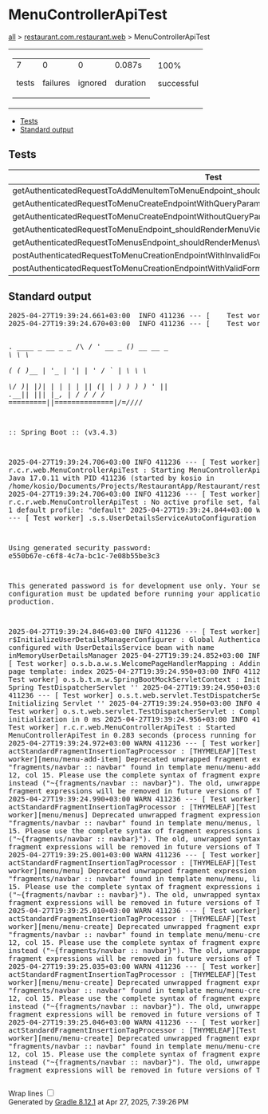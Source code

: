 <!DOCTYPE html>
<html>
<head>
<meta http-equiv="Content-Type" content="text/html; charset=utf-8"/>
<meta http-equiv="x-ua-compatible" content="IE=edge"/>
<title>Test results - MenuControllerApiTest</title>
<link href="../css/base-style.css" rel="stylesheet" type="text/css"/>
<link href="../css/style.css" rel="stylesheet" type="text/css"/>
<script src="../js/report.js" type="text/javascript"></script>
</head>
<body>
<div id="content">
<h1>MenuControllerApiTest</h1>
<div class="breadcrumbs">
<a href="../index.md">all</a> &gt;
<a href="../packages/restaurant.com.restaurant.web.html">restaurant.com.restaurant.web</a> &gt; MenuControllerApiTest</div>
<div id="summary">
<table>
<tr>
<td>
<div class="summaryGroup">
<table>
<tr>
<td>
<div class="infoBox" id="tests">
<div class="counter">7</div>
<p>tests</p>
</div>
</td>
<td>
<div class="infoBox" id="failures">
<div class="counter">0</div>
<p>failures</p>
</div>
</td>
<td>
<div class="infoBox" id="ignored">
<div class="counter">0</div>
<p>ignored</p>
</div>
</td>
<td>
<div class="infoBox" id="duration">
<div class="counter">0.087s</div>
<p>duration</p>
</div>
</td>
</tr>
</table>
</div>
</td>
<td>
<div class="infoBox success" id="successRate">
<div class="percent">100%</div>
<p>successful</p>
</div>
</td>
</tr>
</table>
</div>
<div id="tabs">
<ul class="tabLinks">
<li>
<a href="#tab0">Tests</a>
</li>
<li>
<a href="#tab1">Standard output</a>
</li>
</ul>
<div id="tab0" class="tab">
<h2>Tests</h2>
<table>
<thead>
<tr>
<th>Test</th>
<th>Duration</th>
<th>Result</th>
</tr>
</thead>
<tr>
<td class="success">getAuthenticatedRequestToAddMenuItemToMenuEndpoint_shouldRenderMenuItemAddView()</td>
<td class="success">0.024s</td>
<td class="success">passed</td>
</tr>
<tr>
<td class="success">getAuthenticatedRequestToMenuCreateEndpointWithQueryParameter_shouldRenderMenuCreateView()</td>
<td class="success">0.007s</td>
<td class="success">passed</td>
</tr>
<tr>
<td class="success">getAuthenticatedRequestToMenuCreateEndpointWithoutQueryParameter_shouldRenderMenuCreateView()</td>
<td class="success">0.010s</td>
<td class="success">passed</td>
</tr>
<tr>
<td class="success">getAuthenticatedRequestToMenuEndpoint_shouldRenderMenuView()</td>
<td class="success">0.008s</td>
<td class="success">passed</td>
</tr>
<tr>
<td class="success">getAuthenticatedRequestToMenusEndpoint_shouldRenderMenusView()</td>
<td class="success">0.014s</td>
<td class="success">passed</td>
</tr>
<tr>
<td class="success">postAuthenticatedRequestToMenuCreationEndpointWithInvalidFormData_shouldRenderMenuCreateView()</td>
<td class="success">0.012s</td>
<td class="success">passed</td>
</tr>
<tr>
<td class="success">postAuthenticatedRequestToMenuCreationEndpointWithValidFormData_shouldCreateMenuAndRedirect()</td>
<td class="success">0.012s</td>
<td class="success">passed</td>
</tr>
</table>
</div>
<div id="tab1" class="tab">
<h2>Standard output</h2>
<span class="code">
<pre>2025-04-27T19:39:24.661+03:00  INFO 411236 --- [    Test worker] t.c.s.AnnotationConfigContextLoaderUtils : Could not detect default configuration classes for test class [restaurant.com.restaurant.web.MenuControllerApiTest]: MenuControllerApiTest does not declare any static, non-private, non-final, nested classes annotated with @Configuration.
2025-04-27T19:39:24.670+03:00  INFO 411236 --- [    Test worker] .b.t.c.SpringBootTestContextBootstrapper : Found @SpringBootConfiguration restaurant.com.restaurant.RestaurantApplication for test class restaurant.com.restaurant.web.MenuControllerApiTest

  .   ____          _            __ _ _
 /\\ / ___'_ __ _ _(_)_ __  __ _ \ \ \ \
( ( )\___ | '_ | '_| | '_ \/ _` | \ \ \ \
 \\/  ___)| |_)| | | | | || (_| |  ) ) ) )
  '  |____| .__|_| |_|_| |_\__, | / / / /
 =========|_|==============|___/=/_/_/_/

 :: Spring Boot ::                (v3.4.3)

2025-04-27T19:39:24.706+03:00  INFO 411236 --- [    Test worker] r.c.r.web.MenuControllerApiTest          : Starting MenuControllerApiTest using Java 17.0.11 with PID 411236 (started by kosio in /home/kosio/Documents/Projects/RestaurantApp/Restaurant/restaurant)
2025-04-27T19:39:24.706+03:00  INFO 411236 --- [    Test worker] r.c.r.web.MenuControllerApiTest          : No active profile set, falling back to 1 default profile: &quot;default&quot;
2025-04-27T19:39:24.844+03:00  WARN 411236 --- [    Test worker] .s.s.UserDetailsServiceAutoConfiguration : 

Using generated security password: e550b67e-c6f8-4c7a-bc1c-7e08b55be3c3

This generated password is for development use only. Your security configuration must be updated before running your application in production.

2025-04-27T19:39:24.846+03:00  INFO 411236 --- [    Test worker] r$InitializeUserDetailsManagerConfigurer : Global AuthenticationManager configured with UserDetailsService bean with name inMemoryUserDetailsManager
2025-04-27T19:39:24.852+03:00  INFO 411236 --- [    Test worker] o.s.b.a.w.s.WelcomePageHandlerMapping    : Adding welcome page template: index
2025-04-27T19:39:24.950+03:00  INFO 411236 --- [    Test worker] o.s.b.t.m.w.SpringBootMockServletContext : Initializing Spring TestDispatcherServlet ''
2025-04-27T19:39:24.950+03:00  INFO 411236 --- [    Test worker] o.s.t.web.servlet.TestDispatcherServlet  : Initializing Servlet ''
2025-04-27T19:39:24.950+03:00  INFO 411236 --- [    Test worker] o.s.t.web.servlet.TestDispatcherServlet  : Completed initialization in 0 ms
2025-04-27T19:39:24.956+03:00  INFO 411236 --- [    Test worker] r.c.r.web.MenuControllerApiTest          : Started MenuControllerApiTest in 0.283 seconds (process running for 9.755)
2025-04-27T19:39:24.972+03:00  WARN 411236 --- [    Test worker] actStandardFragmentInsertionTagProcessor : [THYMELEAF][Test worker][menu/menu-add-item] Deprecated unwrapped fragment expression &quot;fragments/navbar :: navbar&quot; found in template menu/menu-add-item, line 12, col 15. Please use the complete syntax of fragment expressions instead (&quot;~{fragments/navbar :: navbar}&quot;). The old, unwrapped syntax for fragment expressions will be removed in future versions of Thymeleaf.
2025-04-27T19:39:24.990+03:00  WARN 411236 --- [    Test worker] actStandardFragmentInsertionTagProcessor : [THYMELEAF][Test worker][menu/menus] Deprecated unwrapped fragment expression &quot;fragments/navbar :: navbar&quot; found in template menu/menus, line 12, col 15. Please use the complete syntax of fragment expressions instead (&quot;~{fragments/navbar :: navbar}&quot;). The old, unwrapped syntax for fragment expressions will be removed in future versions of Thymeleaf.
2025-04-27T19:39:25.001+03:00  WARN 411236 --- [    Test worker] actStandardFragmentInsertionTagProcessor : [THYMELEAF][Test worker][menu/menu] Deprecated unwrapped fragment expression &quot;fragments/navbar :: navbar&quot; found in template menu/menu, line 12, col 15. Please use the complete syntax of fragment expressions instead (&quot;~{fragments/navbar :: navbar}&quot;). The old, unwrapped syntax for fragment expressions will be removed in future versions of Thymeleaf.
2025-04-27T19:39:25.010+03:00  WARN 411236 --- [    Test worker] actStandardFragmentInsertionTagProcessor : [THYMELEAF][Test worker][menu/menu-create] Deprecated unwrapped fragment expression &quot;fragments/navbar :: navbar&quot; found in template menu/menu-create, line 12, col 15. Please use the complete syntax of fragment expressions instead (&quot;~{fragments/navbar :: navbar}&quot;). The old, unwrapped syntax for fragment expressions will be removed in future versions of Thymeleaf.
2025-04-27T19:39:25.035+03:00  WARN 411236 --- [    Test worker] actStandardFragmentInsertionTagProcessor : [THYMELEAF][Test worker][menu/menu-create] Deprecated unwrapped fragment expression &quot;fragments/navbar :: navbar&quot; found in template menu/menu-create, line 12, col 15. Please use the complete syntax of fragment expressions instead (&quot;~{fragments/navbar :: navbar}&quot;). The old, unwrapped syntax for fragment expressions will be removed in future versions of Thymeleaf.
2025-04-27T19:39:25.046+03:00  WARN 411236 --- [    Test worker] actStandardFragmentInsertionTagProcessor : [THYMELEAF][Test worker][menu/menu-create] Deprecated unwrapped fragment expression &quot;fragments/navbar :: navbar&quot; found in template menu/menu-create, line 12, col 15. Please use the complete syntax of fragment expressions instead (&quot;~{fragments/navbar :: navbar}&quot;). The old, unwrapped syntax for fragment expressions will be removed in future versions of Thymeleaf.
</pre>
</span>
</div>
</div>
<div id="footer">
<p>
<div>
<label class="hidden" id="label-for-line-wrapping-toggle" for="line-wrapping-toggle">Wrap lines
<input id="line-wrapping-toggle" type="checkbox" autocomplete="off"/>
</label>
</div>Generated by 
<a href="http://www.gradle.org">Gradle 8.12.1</a> at Apr 27, 2025, 7:39:26 PM</p>
</div>
</div>
</body>
</html>
